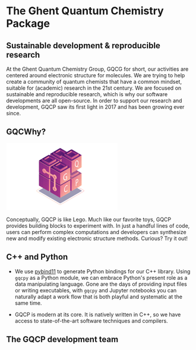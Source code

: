 # The Ghent Quantum Chemistry Package


## Sustainable development & reproducible research
At the Ghent Quantum Chemistry Group, GQCG for short, our activities are centered around electronic structure for molecules.
We are trying to help create a community of quantum chemists that have a common mindset, suitable for (academic) research in the 21st century.
We are focused on sustainable and reproducible research, which is why our software developments are all open-source.
In order to support our research and development, GQCP saw its first light in 2017 and has been growing ever since.


## GQCWhy?
<img src="img/blocks.png" alt="blocks" width="300px"/>

Conceptually, GQCP is like Lego.
Much like our favorite toys, GQCP provides building blocks to experiment with.
In just a handful lines of code, users can perform complex computations and developers can synthesize new and modify existing electronic structure methods.
Curious? Try it out!


## C++ and Python

- We use [pybind11](https://pybind11.readthedocs.io/en/stable/) to generate Python bindings for our C++ library.
Using `gqcpy` as a Python module, we can embrace Python's present role as a data manipulating language.
Gone are the days of providing input files or writing executables, with `gqcpy` and Jupyter notebooks you can naturally adapt a work flow that is both playful and systematic at the same time.

- GQCP is modern at its core. It is natively written in C++, so we have access to state-of-the-art software techniques and compilers.


## The GQCP development team
